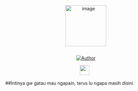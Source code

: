 <!--
**juwenaja/juwenaja** is a ✨ _special_ ✨ repository because its `README.md` (this file) appears on your GitHub profile.

Here are some ideas to get you started:

- 🔭 I’m currently working on ...
- 🌱 I’m currently learning ...
- 👯 I’m looking to collaborate on ...
- 🤔 I’m looking for help with ...
- 💬 Ask me about ...
- 📫 How to reach me: ...
- 😄 Pronouns: ...
- ⚡ Fun fact: ...
-->
<p align="center">
<img src="https://avatars0.githubusercontent.com/u/76975675?s=460&u=2ded539def22cee13a92c9253a0726bacd1bb46b&v=4" alt="image" width="128" height="128"/>
</p>
<p align="center">
<a href="#"><img title="" src="https://img.shields.io/badge/Hi there 👋-green?colorA=%23ff0000&colorB=%23017e40&style=for-the-badge"></a>
</p>
<p align="center">
<a href="https://github.com/juwenaja"><img title="Author" src="https://img.shields.io/badge/This Is-Juwen-orange.svg?style=for-the-badge&logo=github"></a>
</p>
<p align='center'>
   <a href="https://instagram.com/juwendy_s"><img height="30" src="https://github.com/TobyG74/TobyG74/blob/main/instagram.jpg?raw=true"></a>&nbsp;&nbsp;
</P>


##Intinya gw gatau mau ngapain, terus lu ngapa masih disini
